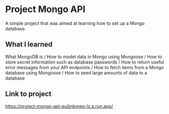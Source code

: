 # Project Mongo API

A simple project that was aimed at learning how to set up a Mongo database.

## What I learned

What MongoDB is / How to model data in Mongo using Mongoose / How to store secret information such as database passwords / How to return useful error messages from your API endpoints / How to fetch items from a Mongo database using Mongoose / How to seed large amounts of data to a database

## Link to project

https://project-mongo-api-euljjnbmeq-lz.a.run.app/
